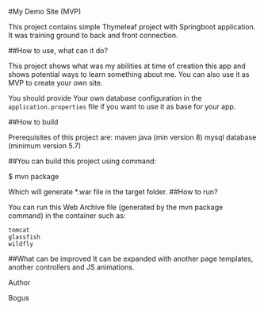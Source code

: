 
 #My Demo Site (MVP)

This project contains simple Thymeleaf project with Springboot application. It was training ground to back and front connection.

##How to use, what can it do?

This project shows what was my abilities at time of creation this app and shows potential ways to learn something about me.
You can also use it as MVP to create your own site.

You should provide Your own database configuration in the `application.properties` file if you want to use it as base for your app.

##How to build

Prerequisites of this project are:
    maven
    java (min version 8)
    mysql database (minimum version 5.7)

##You can build this project using command:

$ mvn package

Which will generate *.war file in the target folder.
##How to run?

You can run this Web Archive file (generated by the mvn package command) in the container such as:

    tomcat
    glassfish
    wildfly

##What can be improved
  It can be expanded with another page templates,  another controllers and JS animations.


Author

Bogus 